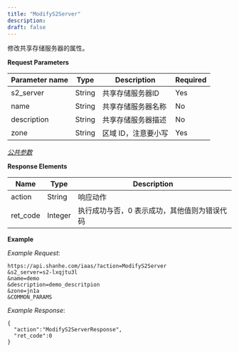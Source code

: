 ```yaml
---
title: "ModifyS2Server"
description: 
draft: false
---
```




修改共享存储服务器的属性。

**Request Parameters**

| Parameter name | Type | Description | Required |
| --- | --- | --- | --- |
| s2_server | String | 共享存储服务器ID | Yes |
| name | String | 共享存储服务器名称 | No |
| description | String | 共享存储服务器描述 | No |
| zone | String | 区域 ID，注意要小写 | Yes |

[_公共参数_](../../../parameters/)

**Response Elements**

| Name | Type | Description |
| --- | --- | --- |
| action | String | 响应动作 |
| ret_code | Integer | 执行成功与否，0 表示成功，其他值则为错误代码 |

**Example**

_Example Request_:

```
https://api.shanhe.com/iaas/?action=ModifyS2Server
&s2_server=s2-lxqjtu3l
&name=demo
&description=demo_descritpion
&zone=jn1a
&COMMON_PARAMS
```

_Example Response_:

```
{
  "action":"ModifyS2ServerResponse",
  "ret_code":0
}
```
